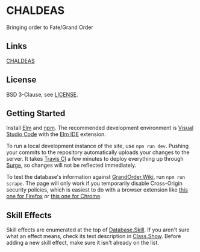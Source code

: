 # CHALDEAS
Bringing order to Fate/Grand Order

## Links
[CHALDEAS](https://chaldeas.surge.sh)

## License
BSD 3-Clause, see [LICENSE](https://github.com/jnbooth/chaldeas/blob/master/LICENSE).

## Getting Started
Install [Elm](https://guide.elm-lang.org/install.html) and [npm](https://www.npmjs.com/get-npm). The recommended development environment is [Visual Studio Code](code.visualstudio.com) with the [Elm IDE](https://marketplace.visualstudio.com/items/sbrink.elm) extension. 

To run a local development instance of the site, use `npm run dev`. Pushing your commits to the repository automatically uploads your changes to the server. It takes [Travis CI](https://travis-ci.com/) a few minutes to deploy everything up through [Surge](surge.sh), so changes will not be reflected immediately.

To test the database's information against [GrandOrder.Wiki](https://grandorder.wiki), run `npm run scrape`. The page will only work if you temporarily disable Cross-Origin security policies, which is easiest to do with a browser extension like [this one for Firefox](https://addons.mozilla.org/en-US/firefox/addon/cors-everywhere/) or [this one for Chrome](https://chrome.google.com/webstore/detail/allow-control-allow-origi/nlfbmbojpeacfghkpbjhddihlkkiljbi?hl=en).

## Skill Effects
Skill effects are enumerated at the top of [Database.Skill](src/Database/Skill.elm). If you aren't sure what an effect means, check its text description in [Class.Show](src/Class/Show.elm). Before adding a new skill effect, make sure it isn't already on the list.
